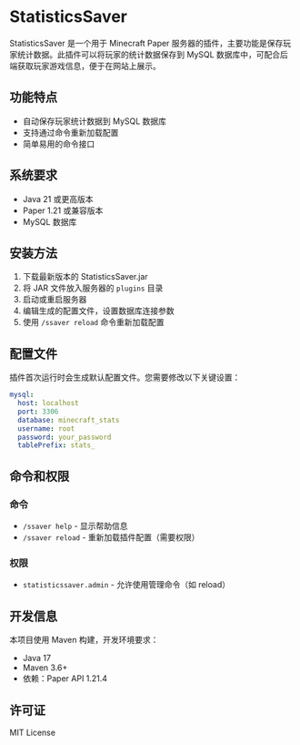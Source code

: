 # StatisticsSaver

StatisticsSaver 是一个用于 Minecraft Paper 服务器的插件，主要功能是保存玩家统计数据。此插件可以将玩家的统计数据保存到
MySQL 数据库中，可配合后端获取玩家游戏信息，便于在网站上展示。

## 功能特点

- 自动保存玩家统计数据到 MySQL 数据库
- 支持通过命令重新加载配置
- 简单易用的命令接口

## 系统要求

- Java 21 或更高版本
- Paper 1.21 或兼容版本
- MySQL 数据库

## 安装方法

1. 下载最新版本的 StatisticsSaver.jar
2. 将 JAR 文件放入服务器的 `plugins` 目录
3. 启动或重启服务器
4. 编辑生成的配置文件，设置数据库连接参数
5. 使用 `/ssaver reload` 命令重新加载配置

## 配置文件

插件首次运行时会生成默认配置文件。您需要修改以下关键设置：

```yaml
mysql:
  host: localhost
  port: 3306
  database: minecraft_stats
  username: root
  password: your_password
  tablePrefix: stats_
```

## 命令和权限

### 命令

- `/ssaver help` - 显示帮助信息
- `/ssaver reload` - 重新加载插件配置（需要权限）

### 权限

- `statisticssaver.admin` - 允许使用管理命令（如 reload）

## 开发信息

本项目使用 Maven 构建，开发环境要求：

- Java 17
- Maven 3.6+
- 依赖：Paper API 1.21.4

## 许可证

MIT License
